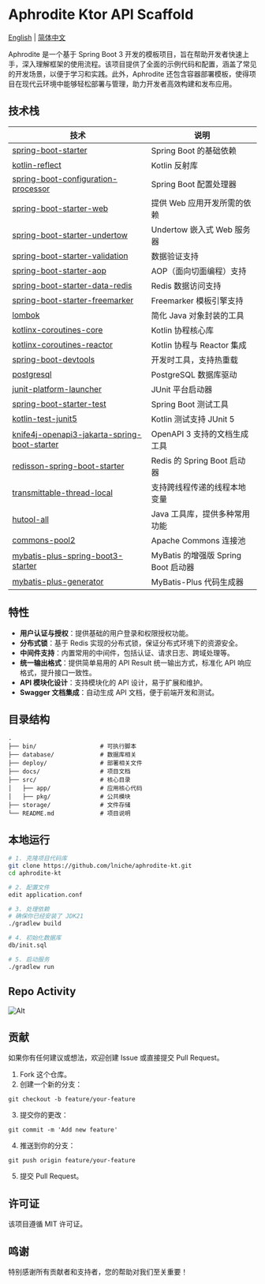 # Aphrodite Ktor API Scaffold

[English](README.md) | [简体中文](README-zh.md)

Aphrodite 是一个基于 Spring Boot 3 开发的模板项目，旨在帮助开发者快速上手，深入理解框架的使用流程。该项目提供了全面的示例代码和配置，涵盖了常见的开发场景，以便于学习和实践。此外，Aphrodite
还包含容器部署模板，使得项目在现代云环境中能够轻松部署与管理，助力开发者高效构建和发布应用。

## 技术栈

| 技术                                                                                                                                               | 说明                           |
|--------------------------------------------------------------------------------------------------------------------------------------------------|------------------------------|
| [spring-boot-starter](https://spring.io/projects/spring-boot)                                                                                    | Spring Boot 的基础依赖            |
| [kotlin-reflect](https://kotlinlang.org/api/latest/jvm/stdlib/kotlin.reflect/)                                                                   | Kotlin 反射库                   |
| [spring-boot-configuration-processor](https://docs.spring.io/spring-boot/docs/current/reference/html/boot-features-configuration-processor.html) | Spring Boot 配置处理器            |
| [spring-boot-starter-web](https://spring.io/projects/spring-boot)                                                                                | 提供 Web 应用开发所需的依赖             |
| [spring-boot-starter-undertow](https://spring.io/projects/spring-boot)                                                                           | Undertow 嵌入式 Web 服务器         |
| [spring-boot-starter-validation](https://spring.io/projects/spring-boot)                                                                         | 数据验证支持                       |
| [spring-boot-starter-aop](https://spring.io/projects/spring-boot)                                                                                | AOP（面向切面编程）支持                |
| [spring-boot-starter-data-redis](https://spring.io/projects/spring-data-redis)                                                                   | Redis 数据访问支持                 |
| [spring-boot-starter-freemarker](https://spring.io/projects/spring-boot)                                                                         | Freemarker 模板引擎支持            |
| [lombok](https://projectlombok.org/)                                                                                                             | 简化 Java 对象封装的工具              |
| [kotlinx-coroutines-core](https://kotlinlang.org/docs/coroutines-overview.html)                                                                  | Kotlin 协程核心库                 |
| [kotlinx-coroutines-reactor](https://kotlinlang.org/docs/coroutines-guide.html#reactor)                                                          | Kotlin 协程与 Reactor 集成        |
| [spring-boot-devtools](https://docs.spring.io/spring-boot/docs/current/reference/html/using.html#using-boot-devtools)                            | 开发时工具，支持热重载                  |
| [postgresql](https://jdbc.postgresql.org/)                                                                                                       | PostgreSQL 数据库驱动             |
| [junit-platform-launcher](https://junit.org/junit5/docs/current/user-guide/#overview-platform-launcher)                                          | JUnit 平台启动器                  |
| [spring-boot-starter-test](https://spring.io/projects/spring-boot)                                                                               | Spring Boot 测试工具             |
| [kotlin-test-junit5](https://kotlinlang.org/docs/junit-5.html)                                                                                   | Kotlin 测试支持 JUnit 5          |
| [knife4j-openapi3-jakarta-spring-boot-starter](https://knife4j.github.io/knife4j/)                                                               | OpenAPI 3 支持的文档生成工具          |
| [redisson-spring-boot-starter](https://github.com/redisson/redisson)                                                                             | Redis 的 Spring Boot 启动器      |
| [transmittable-thread-local](https://github.com/alibaba/transmittable-thread-local)                                                              | 支持跨线程传递的线程本地变量               |
| [hutool-all](https://github.com/dromara/hutool)                                                                                                  | Java 工具库，提供多种常用功能            |
| [commons-pool2](https://commons.apache.org/proper/commons-pool/)                                                                                 | Apache Commons 连接池           |
| [mybatis-plus-spring-boot3-starter](https://mp.baomidou.com/)                                                                                    | MyBatis 的增强版 Spring Boot 启动器 |
| [mybatis-plus-generator](https://mp.baomidou.com/guide/generator.html)                                                                           | MyBatis-Plus 代码生成器           |

## 特性

- **用户认证与授权**：提供基础的用户登录和权限授权功能。
- **分布式锁**：基于 Redis 实现的分布式锁，保证分布式环境下的资源安全。
- **中间件支持**：内置常用的中间件，包括认证、请求日志、跨域处理等。
- **统一输出格式**：提供简单易用的 API Result 统一输出方式，标准化 API 响应格式，提升接口一致性。
- **API 模块化设计**：支持模块化的 API 设计，易于扩展和维护。
- **Swagger 文档集成**：自动生成 API 文档，便于前端开发和测试。

## 目录结构

```
.
├── bin/                  # 可执行脚本
├── database/             # 数据库相关
├── deploy/               # 部署相关文件
├── docs/                 # 项目文档
├── src/                  # 核心目录
│   ├── app/              # 应用核心代码
│   ├── pkg/              # 公共模块
├── storage/              # 文件存储
└── README.md             # 项目说明

```

## 本地运行

```bash
# 1. 克隆项目代码库
git clone https://github.com/lniche/aphrodite-kt.git
cd aphrodite-kt

# 2. 配置文件
edit application.conf

# 3. 处理依赖
# 确保你已经安装了 JDK21
./gradlew build

# 4. 初始化数据库
db/init.sql

# 5. 启动服务
./gradlew run
```

## Repo Activity

![Alt](https://repobeats.axiom.co/api/embed/8c4c3c37cf3d00a71bc527b1a0eee18d2f20f7b5.svg "Repobeats analytics image")

## 贡献

如果你有任何建议或想法，欢迎创建 Issue 或直接提交 Pull Request。

1. Fork 这个仓库。
2. 创建一个新的分支：

```
git checkout -b feature/your-feature
```

3. 提交你的更改：

```
git commit -m 'Add new feature'
```

4. 推送到你的分支：

```
git push origin feature/your-feature
```

5. 提交 Pull Request。

## 许可证

该项目遵循 MIT 许可证。

## 鸣谢

特别感谢所有贡献者和支持者，您的帮助对我们至关重要！
